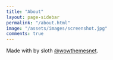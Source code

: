```yaml
---
title: "About"
layout: page-sidebar
permalink: "/about.html"
image: "/assets/images/screenshot.jpg"
comments: true
---
```

Made with <i class="fa fa-heart text-danger"></i> by sloth [@wowthemesnet](https://www.wowthemes.net/category/free-themes-templates/).
